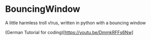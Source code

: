 # BouncingWindow
A little harmless troll v!rus, written in python with a bouncing window

(German Tutorial for coding)[https://youtu.be/DmmkRFFs6Nw]
